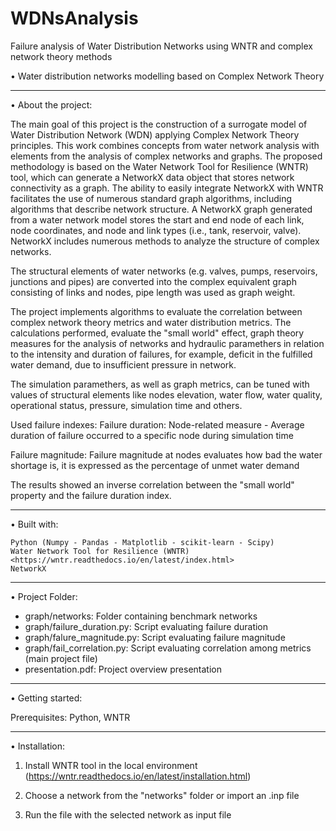 # WDNsAnalysis
Failure analysis of Water Distribution Networks using WNTR and complex network theory methods

• Water distribution networks modelling based on Complex Network Theory

------------------------------------------------------------------------------------------------------

• About the project:

  The main goal of this project is the construction of a surrogate model of Water Distribution
  Network (WDN) applying Complex Network Theory principles. 
  This work combines concepts from water network analysis with elements from the analysis of complex networks and graphs.
  The proposed methodology is based on the Water Network Tool for Resilience (WNTR) tool, 
  which can generate a NetworkX data object that stores network connectivity as a graph. 
  The ability to easily integrate NetworkX with WNTR facilitates the use of numerous standard graph algorithms, 
  including algorithms that describe network structure.
  A NetworkX graph generated from a water network model stores the start and end node of each link, node coordinates, 
  and node and link types (i.e., tank, reservoir, valve). NetworkX includes numerous methods to analyze the structure of complex networks.

  The structural elements of water networks (e.g. valves, pumps, reservoirs, junctions and pipes) 
  are converted into the complex equivalent graph consisting of links and nodes, pipe length was used as graph weight.

  The project implements algorithms to evaluate the correlation between complex network theory metrics 
  and water distribution metrics.
  The calculations performed, evaluate the "small world" effect, graph theory measures for the 
  analysis of networks and hydraulic paramethers in relation to the intensity and duration of failures,
  for example, deficit in the fulfilled water demand, due to insufficient pressure in network. 

  The simulation paramethers, as well as graph metrics, can be tuned with values of structural elements like 
  nodes elevation, water flow, water quality, operational status, pressure, simulation time and others.

  Used failure indexes: 
  Failure duration: Node-related measure - Average duration of failure occurred to a specific node during simulation time

  Failure magnitude: Failure magnitude at nodes evaluates how bad the water shortage is, it is expressed
                     as the percentage of unmet water demand

  The results showed an inverse correlation between the "small world" property and the failure duration index. 

------------------------------------------------------------------------------------------------------

• Built with:

    Python (Numpy - Pandas - Matplotlib - scikit-learn - Scipy)
    Water Network Tool for Resilience (WNTR) <https://wntr.readthedocs.io/en/latest/index.html> 
    NetworkX

------------------------------------------------------------------------------------------------------

• Project Folder:

  + graph/networks: Folder containing benchmark networks
  + graph/failure_duration.py: Script evaluating failure duration
  + graph/falure_magnitude.py: Script evaluating failure magnitude
  + graph/fail_correlation.py: Script evaluating correlation among metrics (main project file)
  + presentation.pdf: Project overview presentation

------------------------------------------------------------------------------------------------------

• Getting started:

   Prerequisites: Python, WNTR

------------------------------------------------------------------------------------------------------

• Installation:

1) Install WNTR tool in the local environment (https://wntr.readthedocs.io/en/latest/installation.html)

2) Choose a network from the "networks" folder or import an .inp file

3) Run the file with the selected network as input file





